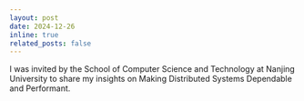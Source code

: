 ```yaml
---
layout: post
date: 2024-12-26
inline: true
related_posts: false
---
```


I was invited by the School of Computer Science and Technology at Nanjing University to share my insights on Making Distributed Systems Dependable and Performant. 